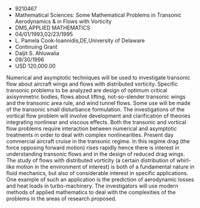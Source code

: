 
* 9210467
* Mathematical Sciences: Some Mathematical Problems in Transonic Aerodynamics & in Flows with Vorticity
* DMS,APPLIED MATHEMATICS
* 04/01/1993,02/23/1995
* L. Pamela Cook-Ioannidis,DE,University of Delaware
* Continuing Grant
* Daljit S. Ahluwalia
* 09/30/1996
* USD 120,000.00

Numerical and asymptotic techniques will be used to investigate transonic flow
about aircraft wings and flows with distributed vorticity. Specific transonic
problems to be analyzed are design of optimum critical axisymmetric bodies,
flows about lifting, not-so-slender transonic wings and the transonic area rule,
and wind tunnel flows. Some use will be made of the transonic small disturbance
formulation. The investigations of the vortical flow problem will involve
development and clarification of theories integrating nonlinear and viscous
effects. Both the transonic and vortical flow problems require interaction
between numerical and asymptotic treatments in order to deal with complex
nonlinearities. Present day commercial aircraft cruise in the transonic regime.
In this regime drag (the force opposing forward motion) rises rapidly hence
there is interest in understanding transonic flows and in the design of reduced
drag wings. The study of flows with distributed vorticity (a certain
distribution of whirl-like motion in the environment of interest) is both of a
fundamental nature in fluid mechanics, but also of considerable interest in
specific applications. One example of such an application is the prediction of
aerodynamic losses and heat loads in turbo-machinery. The investigators will use
modern methods of applied mathematics to deal with the complexities of the
problems in the areas of research proposed.

